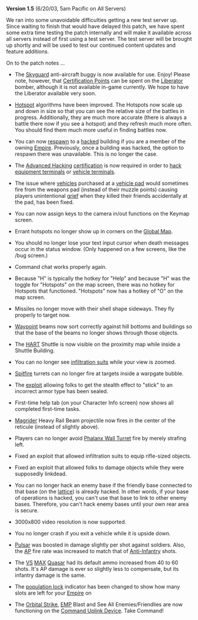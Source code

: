 **Version 1.5** (6/20/03, 5am Pacific on All Servers)

We ran into some unavoidable difficulties getting a new test server up. Since
waiting to finish that would have delayed this patch, we have spent some extra
time testing the patch internally and will make it available across all servers
instead of first using a test server. The test server will be brought up shortly
and will be used to test our continued content updates and feature additions.

On to the patch notes ...

- The [Skyguard](../vehicles/Skyguard.md) anti-aircraft buggy is now available
  for use. Enjoy! Please note, however, that
  [Certification Points](../certifications/Certification_points.md) can be spent
  on the [Liberator](../vehicles/Liberator.md) bomber, although it is not
  available in-game currently. We hope to have the Liberator available very
  soon.

<!-- -->

- [Hotspot](../terminology/Hotspot.md) algorithms have been improved. The
  Hotspots now scale up and down in size so that you can see the relative size
  of the battles in progress. Additionally, they are much more accurate (there
  is always a battle there now if you see a hotspot) and they refresh much more
  often. You should find them much more useful in finding battles now.

<!-- -->

- You can now [respawn](../terminology/Respawn.md) to a
  [hacked](../terminology/Hack.md) building if you are a member of the owning
  [Empire](../terminology/Empire.md). Previously, once a building was hacked,
  the option to respawn there was unavailable. This is no longer the case.

<!-- -->

- The [Advanced Hacking](../certifications/Advanced_Hacking.md)
  [certification](../certifications/Certification.md) is now required in order
  to [hack](../terminology/Hack.md)
  [equipment terminals](../items/Equipment_Terminal.md) or
  [vehicle terminals](../locations/Vehicle_Terminal.md).

<!-- -->

- The issue where [vehicles](../vehicles/index.md) purchased at a
  [vehicle pad](../locations/Vehicle_Terminal.md) would sometimes fire from the
  weapons pad (instead of their muzzle points) causing players unintentional
  [grief](../terminology/Grief_points.md) when they killed their friends
  accidentally at the pad, has been fixed.

<!-- -->

- You can now assign keys to the camera in/out functions on the Keymap screen.

<!-- -->

- Errant hotspots no longer show up in corners on the
  [Global Map](../terminology/Global_Map.md).

<!-- -->

- You should no longer lose your text input cursor when death messages occur in
  the status window. (Only happened on a few screens, like the /bug screen.)

<!-- -->

- Command chat works properly again.

<!-- -->

- Because "H" is typically the hotkey for "Help" and because "H" was the toggle
  for "Hotspots" on the map screen, there was no hotkey for Hotspots that
  functioned. "Hotspots" now has a hotkey of "O" on the map screen.

<!-- -->

- Missiles no longer move with their shell shape sideways. They fly properly to
  target now.

<!-- -->

- [Waypoint](../terminology/Waypoint.md) beams now sort correctly against hill
  bottoms and buildings so that the base of the beams no longer shows through
  those objects.

<!-- -->

- The [HART](../terminology/HART.md) Shuttle is now visible on the proximity map
  while inside a Shuttle Building.

<!-- -->

- You can no longer see [infiltration suits](../armor/Infiltration_Suit.md)
  while your view is zoomed.

<!-- -->

- [Spitfire](../weapons/Adaptive_Construction_Engine.md#spitfire-turret) turrets
  can no longer fire at targets inside a warpgate bubble.

<!-- -->

- The [exploit](../terminology/Exploit.md) allowing folks to get the stealth
  effect to "stick" to an incorrect armor type has been sealed.

<!-- -->

- First-time help tab (on your Character Info screen) now shows all completed
  first-time tasks.

<!-- -->

- [Magrider](../vehicles/Magrider.md) Heavy Rail Beam projectile now fires in
  the center of the reticule (instead of slightly above).

<!-- -->

- Players can no longer avoid [Phalanx Wall Turret](../items/Phalanx.md) fire by
  merely strafing left.

<!-- -->

- Fixed an exploit that allowed infiltration suits to equip rifle-sized objects.

<!-- -->

- Fixed an exploit that allowed folks to damage objects while they were
  supposedly linkdead.

<!-- -->

- You can no longer hack an enemy base if the friendly base connected to that
  base (on the [lattice](../terminology/Lattice.md)) is already hacked. In other
  words, if your base of operations is hacked, you can't use that base to link
  to other enemy bases. Therefore, you can't hack enemy bases until your own
  rear area is secure.

<!-- -->

- 3000x800 video resolution is now supported.

<!-- -->

- You no longer crash if you exit a vehicle while it is upside down.

<!-- -->

- [Pulsar](../weapons/Pulsar.md) was boosted in damage slightly per shot against
  soldiers. Also, the [AP](../terminology/Armor_Piercing.md) fire rate was
  increased to match that of [Anti-Infantry](../terminology/Anti-Infantry.md)
  shots.

<!-- -->

- The [VS](../terminology/Vanu_Sovereignty.md)
  [MAX](../armor/Mechanized_Assault_Exo-Suit.md) [Quasar](../armor/Quasar.md)
  had its default ammo increased from 40 to 60 shots. It's AP damage is ever so
  slightly less to compensate, but its infantry damage is the same.

<!-- -->

- The [population lock](../terminology/Population_Lock.md) indicator has been
  changed to show how many slots are left for your
  [Empire](../terminology/Empire.md) on

<!-- -->

- The [Orbital Strike](../terminology/Orbital_Strike.md), [EMP](../terminology/EMP.md)
  Blast and See All Enemies/Friendlies are now functioning on the
  [Command Uplink Device](../weapons/Command_Uplink_Device.md). Take Command!
